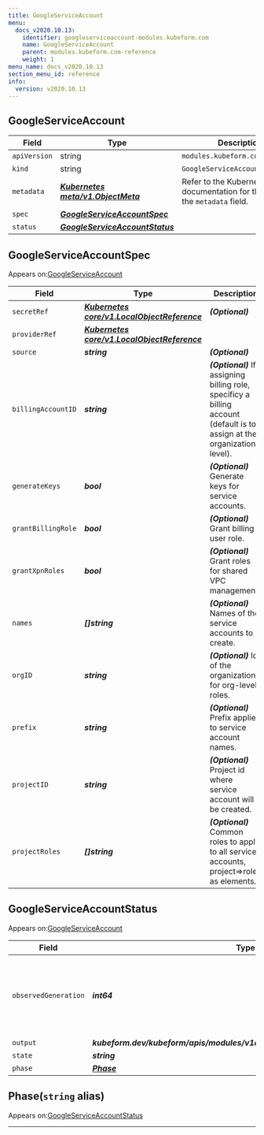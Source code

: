 ```yaml
---
title: GoogleServiceAccount
menu:
  docs_v2020.10.13:
    identifier: googleserviceaccount-modules.kubeform.com
    name: GoogleServiceAccount
    parent: modules.kubeform.com-reference
    weight: 1
menu_name: docs_v2020.10.13
section_menu_id: reference
info:
  version: v2020.10.13
---
```


## GoogleServiceAccount
| Field | Type | Description |
| ------ | ----- | ----------- |
| `apiVersion` | string | `modules.kubeform.com/v1alpha1` |
|    `kind` | string | `GoogleServiceAccount` |
| `metadata` | ***[Kubernetes meta/v1.ObjectMeta](https://kubernetes.io/docs/reference/generated/kubernetes-api/v1.13/#objectmeta-v1-meta)***|Refer to the Kubernetes API documentation for the fields of the `metadata` field.|
| `spec` | ***[GoogleServiceAccountSpec](#googleserviceaccountspec)***||
| `status` | ***[GoogleServiceAccountStatus](#googleserviceaccountstatus)***||
## GoogleServiceAccountSpec

Appears on:[GoogleServiceAccount](#googleserviceaccount)

| Field | Type | Description |
| ------ | ----- | ----------- |
| `secretRef` | ***[Kubernetes core/v1.LocalObjectReference](https://kubernetes.io/docs/reference/generated/kubernetes-api/v1.13/#localobjectreference-v1-core)***| ***(Optional)*** |
| `providerRef` | ***[Kubernetes core/v1.LocalObjectReference](https://kubernetes.io/docs/reference/generated/kubernetes-api/v1.13/#localobjectreference-v1-core)***||
| `source` | ***string***| ***(Optional)*** |
| `billingAccountID` | ***string***| ***(Optional)*** If assigning billing role, specificy a billing account (default is to assign at the organizational level).|
| `generateKeys` | ***bool***| ***(Optional)*** Generate keys for service accounts.|
| `grantBillingRole` | ***bool***| ***(Optional)*** Grant billing user role.|
| `grantXpnRoles` | ***bool***| ***(Optional)*** Grant roles for shared VPC management.|
| `names` | ***[]string***| ***(Optional)*** Names of the service accounts to create.|
| `orgID` | ***string***| ***(Optional)*** Id of the organization for org-level roles.|
| `prefix` | ***string***| ***(Optional)*** Prefix applied to service account names.|
| `projectID` | ***string***| ***(Optional)*** Project id where service account will be created.|
| `projectRoles` | ***[]string***| ***(Optional)*** Common roles to apply to all service accounts, project=>role as elements.|
## GoogleServiceAccountStatus

Appears on:[GoogleServiceAccount](#googleserviceaccount)

| Field | Type | Description |
| ------ | ----- | ----------- |
| `observedGeneration` | ***int64***| ***(Optional)*** Resource generation, which is updated on mutation by the API Server.|
| `output` | ***kubeform.dev/kubeform/apis/modules/v1alpha1.GoogleServiceAccountOutput***| ***(Optional)*** |
| `state` | ***string***| ***(Optional)*** |
| `phase` | ***[Phase](#phase)***| ***(Optional)*** |
## Phase(`string` alias)

Appears on:[GoogleServiceAccountStatus](#googleserviceaccountstatus)

---
